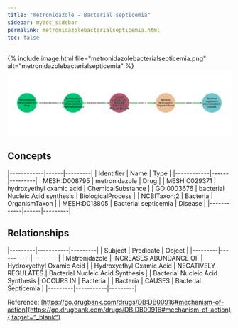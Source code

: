 ```yaml
---
title: "metronidazole - Bacterial septicemia"
sidebar: mydoc_sidebar
permalink: metronidazolebacterialsepticemia.html
toc: false 
---
```


{% include image.html file="metronidazolebacterialsepticemia.png" alt="metronidazolebacterialsepticemia" %}![Path Visualization](/images/metronidazolebacterialsepticemia.png)

## Concepts

|------------|------|---------|
| Identifier | Name | Type    |
|------------|------|---------|
| MESH:D008795 | metronidazole | Drug |
| MESH:C029371 | hydroxyethyl oxamic acid | ChemicalSubstance |
| GO:0003676 | bacterial Nucleic Acid synthesis | BiologicalProcess |
| NCBITaxon:2 | Bacteria | OrganismTaxon |
| MESH:D018805 | Bacterial septicemia | Disease |
|------------|------|---------|

## Relationships

|---------|-----------|---------|
| Subject | Predicate | Object  |
|---------|-----------|---------|
| Metronidazole | INCREASES ABUNDANCE OF | Hydroxyethyl Oxamic Acid |
| Hydroxyethyl Oxamic Acid | NEGATIVELY REGULATES | Bacterial Nucleic Acid Synthesis |
| Bacterial Nucleic Acid Synthesis | OCCURS IN | Bacteria |
| Bacteria | CAUSES | Bacterial Septicemia |
|---------|-----------|---------|

Reference: [https://go.drugbank.com/drugs/DB:DB00916#mechanism-of-action](https://go.drugbank.com/drugs/DB:DB00916#mechanism-of-action){:target="_blank"}